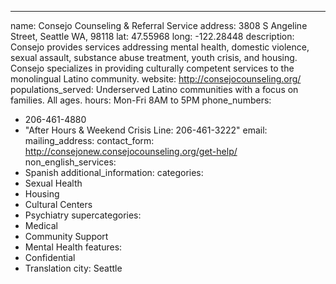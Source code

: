 ---
name: Consejo Counseling & Referral Service
address: 3808 S Angeline Street, Seattle WA, 98118
lat: 47.55968
long: -122.28448
description: Consejo provides services addressing mental health, domestic violence, sexual assault, substance abuse treatment, youth crisis, and housing. Consejo specializes in providing culturally competent services to the monolingual Latino community.
website: http://consejocounseling.org/
populations_served: Underserved Latino communities with a focus on families. All ages.
hours: Mon-Fri 8AM to 5PM
phone_numbers:
  - 206-461-4880
  - "After Hours & Weekend Crisis Line: 206-461-3222"
email: 
mailing_address:
contact_form: <http://consejonew.consejocounseling.org/get-help/>
non_english_services: 
  - Spanish
additional_information: 
categories:
  - Sexual Health
  - Housing
  - Cultural Centers
  - Psychiatry
supercategories:
  - Medical
  - Community Support
  - Mental Health
features:
  - Confidential
  - Translation
city: Seattle
  
